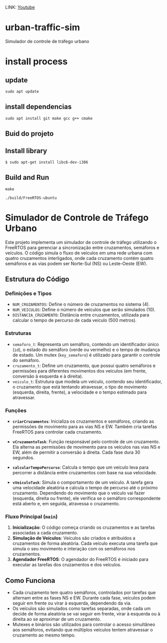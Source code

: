 LINK: [Youtube]()

# urban-traffic-sim
Simulador de controle de tráfego urbano

# install process

## update

```
sudo apt update
```

## install dependencias

```
sudo apt install git make gcc g++ cmake
```

## Buid do projeto

## Install library
```
$ sudo apt-get install libc6-dev-i386
```
## Build and Run 
```
make
```

```
./build/FreeRTOS-ubuntu
```

# Simulador de Controle de Tráfego Urbano

Este projeto implementa um simulador de controle de tráfego utilizando o FreeRTOS para gerenciar a sincronização entre cruzamentos, semáforos e veículos. O código simula o fluxo de veículos em uma rede urbana com quatro cruzamentos interligados, onde cada cruzamento contém quatro semáforos e as vias podem ser Norte-Sul (NS) ou Leste-Oeste (EW).

## Estrutura do Código

### Definições e Tipos

- `NUM_CRUZAMENTOS`: Define o número de cruzamentos no sistema (4).
- `NUM_VEICULOS`: Define o número de veículos que serão simulados (10).
- `DISTANCIA_CRUZAMENTO`: Distância entre cruzamentos, utilizada para calcular o tempo de percurso de cada veículo (500 metros).

### Estruturas

- `semaforo_t`: Representa um semáforo, contendo um identificador único (`id`), o estado do semáforo (verde ou vermelho) e o tempo de mudança de estado. Um mutex (`key_semaforo`) é utilizado para garantir o controle do semáforo.
- `cruzamento_t`: Define um cruzamento, que possui quatro semáforos e permissões para diferentes movimentos dos veículos (em frente, conversão à esquerda e à direita).
- `veiculo_t`: Estrutura que modela um veículo, contendo seu identificador, o cruzamento que está tentando atravessar, o tipo de movimento (esquerda, direita, frente), a velocidade e o tempo estimado para atravessar.

### Funções

- **`criarCruzamentos`**: Inicializa os cruzamentos e semáforos, criando as permissões de movimento para as vias NS e EW. Também cria tarefas FreeRTOS para controlar cada cruzamento.
  
- **`vCruzamentoTask`**: Função responsável pelo controle de um cruzamento. Ela alterna as permissões de movimento para os veículos nas vias NS e EW, além de permitir a conversão à direita. Cada fase dura 30 segundos.

- **`calcularTempoPercurso`**: Calcula o tempo que um veículo leva para percorrer a distância entre cruzamentos com base na sua velocidade.

- **`vVeiculoTask`**: Simula o comportamento de um veículo. A tarefa gera uma velocidade aleatória e calcula o tempo de percurso até o próximo cruzamento. Dependendo do movimento que o veículo vai fazer (esquerda, direita ou frente), ele verifica se o semáforo correspondente está aberto e, em seguida, atravessa o cruzamento.

### Fluxo Principal (`main`)

1. **Inicialização**: O código começa criando os cruzamentos e as tarefas associadas a cada cruzamento.
2. **Simulação de Veículos**: Veículos são criados e atribuídos a cruzamentos de forma aleatória. Cada veículo executa uma tarefa que simula o seu movimento e interação com os semáforos nos cruzamentos.
3. **Agendador FreeRTOS**: O agendador do FreeRTOS é iniciado para executar as tarefas dos cruzamentos e dos veículos.

## Como Funciona

- Cada cruzamento tem quatro semáforos, controlados por tarefas que alternam entre as fases NS e EW. Durante cada fase, veículos podem seguir em frente ou virar à esquerda, dependendo da via.
- Os veículos são simulados como tarefas separadas, onde cada um decide de forma aleatória se vai seguir em frente, virar à esquerda ou à direita ao se aproximar de um cruzamento.
- Mutexes e binários são utilizados para controlar o acesso simultâneo aos semáforos, evitando que múltiplos veículos tentem atravessar o cruzamento ao mesmo tempo.

